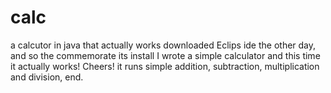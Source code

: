 # calc
a calcutor in java that actually works 
downloaded Eclips ide the other day, and so the commemorate its install I wrote a simple calculator and this time it actually works! Cheers!
it runs simple addition, subtraction, multiplication and division, 
end. 
